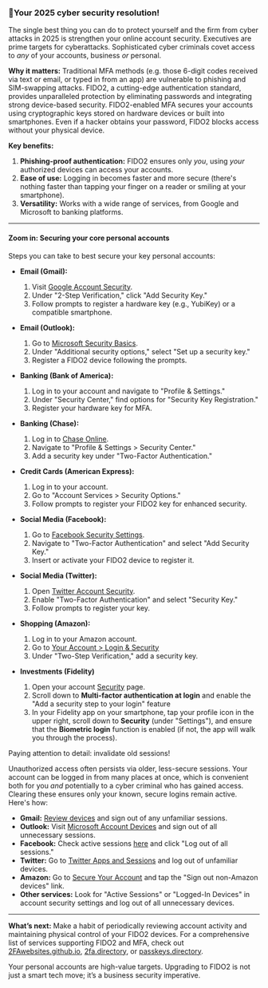 ### 🔐Your 2025 cyber security resolution!

The single best thing you can do to protect yourself and the firm from cyber attacks in 2025 is strengthen your online account security. Executives are prime targets for cyberattacks. Sophisticated cyber criminals covet access to _any_ of your accounts, business _or_ personal. 

**Why it matters:** Traditional MFA methods (e.g. those 6-digit codes received via text or email, or typed in from an app) are vulnerable to phishing and SIM-swapping attacks. FIDO2, a cutting-edge authentication standard, provides unparalleled protection by eliminating passwords and integrating strong device-based security. FIDO2-enabled MFA secures your accounts using cryptographic keys stored on hardware devices or built into smartphones. Even if a hacker obtains your password, FIDO2 blocks access without your physical device.

**Key benefits:**
1. **Phishing-proof authentication:** FIDO2 ensures only _you_, using _your_ authorized devices can access your accounts.
2. **Ease of use:** Logging in becomes faster and more secure (there's nothing faster than tapping your finger on a reader or smiling at your smartphone).
3. **Versatility:** Works with a wide range of services, from Google and Microsoft to banking platforms.

---

#### Zoom in: Securing your core personal accounts

Steps you can take to best secure your key personal accounts:

- **Email (Gmail):**
  1. Visit [Google Account Security](https://myaccount.google.com/security).
  2. Under "2-Step Verification," click "Add Security Key."
  3. Follow prompts to register a hardware key (e.g., YubiKey) or a compatible smartphone.

- **Email (Outlook):**
  1. Go to [Microsoft Security Basics](https://account.microsoft.com/security).
  2. Under "Additional security options," select "Set up a security key."
  3. Register a FIDO2 device following the prompts.

- **Banking (Bank of America):**
  1. Log in to your account and navigate to "Profile & Settings."
  2. Under "Security Center," find options for "Security Key Registration."
  3. Register your hardware key for MFA.

- **Banking (Chase):**
  1. Log in to [Chase Online](https://secure01b.chase.com).
  2. Navigate to "Profile & Settings > Security Center."
  3. Add a security key under "Two-Factor Authentication."

- **Credit Cards (American Express):**
  1. Log in to your account.
  2. Go to "Account Services > Security Options."
  3. Follow prompts to register your FIDO2 key for enhanced security.

- **Social Media (Facebook):**
  1. Go to [Facebook Security Settings](https://www.facebook.com/settings?tab=security).
  2. Navigate to "Two-Factor Authentication" and select "Add Security Key."
  3. Insert or activate your FIDO2 device to register it.

- **Social Media (Twitter):**
  1. Open [Twitter Account Security](https://twitter.com/settings/security_and_account_access).
  2. Enable "Two-Factor Authentication" and select "Security Key."
  3. Follow prompts to register your key.

- **Shopping (Amazon):**
  1. Log in to your Amazon account.
  2. Go to [Your Account > Login & Security](https://www.amazon.com/ax/account/manage)
  3. Under "Two-Step Verification," add a security key.
 
- **Investments (Fidelity)**
  1. Open your account [Security](https://digital.fidelity.com/ftgw/digital/security/dashboard/view) page.
  2. Scroll down to **Multi-factor authentication at login** and enable the "Add a security step to your login" feature
  3. In your Fidelity app on your smartphone, tap your profile icon in the upper right, scroll down to **Security** (under "Settings"), and ensure that the **Biometric login** function is enabled (if not, the app will walk you through the process).

Paying attention to detail: invalidate old sessions!

Unauthorized access often persists via older, less-secure sessions. Your account can be logged in from many places at once, which is convenient both for you _and_ potentially to a cyber criminal who has gained access. Clearing these ensures only your known, secure logins remain active. Here's how:

  - **Gmail:** [Review devices](https://myaccount.google.com/device-activity) and sign out of any unfamiliar sessions.
  - **Outlook:** Visit [Microsoft Account Devices](https://account.microsoft.com/devices) and sign out of all unnecessary sessions.
  - **Facebook:** Check active sessions [here](https://www.facebook.com/settings?tab=security) and click "Log out of all sessions."
  - **Twitter:** Go to [Twitter Apps and Sessions](https://twitter.com/settings/sessions) and log out of unfamiliar devices.
  - **Amazon:** Go to [Secure Your Account](https://www.amazon.com/a/c/secureyouraccount) and tap the "Sign out non-Amazon devices" link.
  - **Other services:** Look for "Active Sessions" or "Logged-In Devices" in account security settings and log out of all unnecessary devices.

---

**What’s next:** Make a habit of periodically reviewing account activity and maintaining physical control of your FIDO2 devices. For a comprehensive list of services supporting FIDO2 and MFA, 
check out [2FAwebsites.github.io](https://2fawebsites.github.io/), [2fa.directory](https://2fa.directory/us/), or [passkeys.directory](https://passkeys.directory/). 

Your personal accounts are high-value targets. Upgrading to FIDO2 is not just a smart tech move; it’s a business security imperative.

